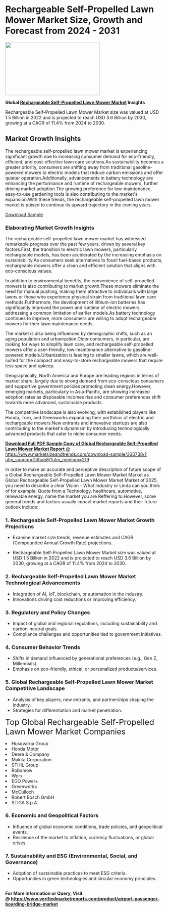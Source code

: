 <H1>Rechargeable Self-Propelled Lawn Mower Market Size, Growth and Forecast from 2024 - 2031</H1><img class="aligncenter size-medium wp-image-584254" src="https://thirdeyenews.in/wp-content/uploads/2024/09/Global-Market-Research-300x168.jpeg" alt="" width="300" height="168" /><p><strong>Global&nbsp;<a href="https://www.marketsizeandtrends.com/download-sample/330738/?utm_source=Github8j?utm_medium=219">Rechargeable Self-Propelled Lawn Mower Market</a> Insights</strong></p><p>Rechargeable Self-Propelled Lawn Mower Market size was valued at USD 1.5 Billion in 2022 and is projected to reach USD 3.6 Billion by 2030, growing at a CAGR of 11.4% from 2024 to 2030.</p><p><h2>Market Growth Insights</h2> <p>The rechargeable self-propelled lawn mower market is experiencing significant growth due to increasing consumer demand for eco-friendly, efficient, and cost-effective lawn care solutions.As sustainability becomes a greater priority, consumers are shifting away from traditional gasoline-powered mowers to electric models that reduce carbon emissions and offer quieter operation.Additionally, advancements in battery technology are enhancing the performance and runtime of rechargeable mowers, further driving market adoption.The growing preference for low-maintenance, easy-to-use gardening tools is also contributing to the market's expansion.With these trends, the rechargeable self-propelled lawn mower market is poised to continue its upward trajectory in the coming years.</p> <p><a href="sample-download-link">Download Sample</a></p> <h3>Elaborating Market Growth Insights</h3> <p>The rechargeable self-propelled lawn mower market has witnessed remarkable progress over the past few years, driven by several key factors.First, the transition to electric lawn mowers, particularly rechargeable models, has been accelerated by the increasing emphasis on sustainability.As consumers seek alternatives to fossil fuel-based products, rechargeable mowers offer a clean and efficient solution that aligns with eco-conscious values.</p> <p>In addition to environmental benefits, the convenience of self-propelled mowers is also contributing to market growth.These mowers eliminate the need for manual pushing, making them attractive to individuals with large lawns or those who experience physical strain from traditional lawn care methods.Furthermore, the development of lithium-ion batteries has significantly improved the power and runtime of electric mowers, addressing a common limitation of earlier models.As battery technology continues to improve, more consumers are willing to adopt rechargeable mowers for their lawn maintenance needs.</p> <p>The market is also being influenced by demographic shifts, such as an aging population and urbanization.Older consumers, in particular, are looking for ways to simplify lawn care, and rechargeable self-propelled mowers offer a user-friendly, low-maintenance alternative to gasoline-powered models.Urbanization is leading to smaller lawns, which are well-suited for the compact and easy-to-store rechargeable mowers that require less space and upkeep.</p> <p>Geographically, North America and Europe are leading regions in terms of market share, largely due to strong demand from eco-conscious consumers and supportive government policies promoting clean energy.However, emerging markets, particularly in Asia-Pacific, are showing increased adoption rates as disposable incomes rise and consumer preferences shift towards more advanced, sustainable products.</p> <p>The competitive landscape is also evolving, with established players like Honda, Toro, and Greenworks expanding their portfolios of electric and rechargeable mowers.New entrants and innovative startups are also contributing to the market's dynamism by introducing technologically advanced products that cater to niche consumer needs.</p> <p><a href="more-details-link"></p><p><span class=""><strong>Download Full PDF Sample Copy of Global Rechargeable Self-Propelled Lawn Mower Market Report</strong> @ <a href="https://www.marketsizeandtrends.com/download-sample/330738/?utm_source=Github8j?utm_medium=219" target="_blank">https://www.marketsizeandtrends.com/download-sample/330738/?utm_source=Github8j?utm_medium=219</a></span></p><p>In order to make an accurate and perceptive description of future scope of a Global&nbsp;Rechargeable Self-Propelled Lawn Mower Market Market as Global&nbsp;Rechargeable Self-Propelled Lawn Mower Market Market of 2025, you need to describe a clear Vision &ndash; What Industry or Linda can you think of for example: Quote from a Technology, healthcare, automotive, renewable energy, name the market you are Reffering to.However, some general trends and factors usually impact market reports and their future outlook include:</p><h3>1.&nbsp;<strong>Rechargeable Self-Propelled Lawn Mower Market Growth Projections</strong></h3><ul><li>Examine market size trends, revenue estimates and CAGR (Compounded Annual Growth Rate) projections.</li><li><p>Rechargeable Self-Propelled Lawn Mower Market size was valued at USD 1.5 Billion in 2022 and is projected to reach USD 3.6 Billion by 2030, growing at a CAGR of 11.4% from 2024 to 2030.</p></li></ul><h3>2.&nbsp;<strong>Rechargeable Self-Propelled Lawn Mower Market Technological Advancements</strong></h3><ul><li>Integration of AI, IoT, blockchain, or automation in the industry.</li><li>Innovations driving cost reductions or improving efficiency.</li></ul><h3>3.&nbsp;<strong>Regulatory and Policy Changes</strong></h3><ul><li>Impact of global and regional regulations, including sustainability and carbon-neutral goals.</li><li>Compliance challenges and opportunities tied to government initiatives.</li></ul><h3>4.&nbsp;<strong>Consumer Behavior Trends</strong></h3><ul><li>Shifts in demand influenced by generational preferences (e.g., Gen Z, Millennials).</li><li>Emphasis on eco-friendly, ethical, or personalized products/services.</li></ul><h3>5.&nbsp;<strong>Global Rechargeable Self-Propelled Lawn Mower Market Competitive Landscape</strong></h3><ul><li>Analysis of key players, new entrants, and partnerships shaping the industry.</li><li>Strategies for differentiation and market penetration.</li></ul><p data-pm-slice="1 1 []"><span style="color: inherit; font-family: inherit; font-size: 25px;">Top Global Rechargeable Self-Propelled Lawn Mower Market Companies</span></p><div class="" data-test-id=""><p><li>Husqvarna Group</li><li> Honda Motor</li><li> Deere & Company</li><li> Makita Corporation</li><li> STIHL Group</li><li> Robomow</li><li> Worx</li><li> EGO Power+</li><li> Greenworks</li><li> McCulloch</li><li> Robert Bosch GmbH</li><li> STIGA S.p.A.</li></p></div><h3>6.&nbsp;<strong>Economic and Geopolitical Factors</strong></h3><ul><li>Influence of global economic conditions, trade policies, and geopolitical events.</li><li>Resilience of the market to inflation, currency fluctuations, or global crises.</li></ul><h3>7.&nbsp;<strong>Sustainability and ESG (Environmental, Social, and Governance)</strong></h3><ul><li>Adoption of sustainable practices to meet ESG criteria.</li><li>Opportunities in green technologies and circular economy principles.</li></ul><h2><strong style="font-size: 14px;">For More Information or Query, Visit @&nbsp;</strong><a style="background-color: #ffffff; font-size: 14px;" href="https://www.marketsizeandtrends.com/report/rechargeable-self-propelled-lawn-mower-market/" target="_blank">https://www.verifiedmarketreports.com/product/airport-passenger-boarding-bridge-market</a></h2>